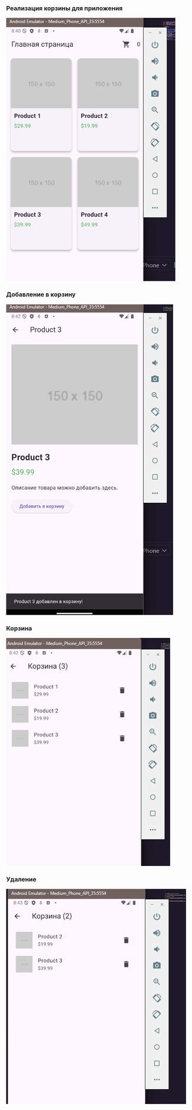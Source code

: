 ### Реализация корзины для приложения

![alt text]({756F20EF-4977-419C-B4D2-9780E864EB31}.png)

### Добавление в корзину

![alt text]({B2525D98-FF4F-45B6-BE99-B0B40281B864}.png)

### Корзина

![alt text]({AF5186C6-FDA8-4E56-BC4C-4D160AF0BD25}.png)

### Удаление

![alt text]({38B5A962-BF28-4835-BFC9-AD08470091B1}.png)

